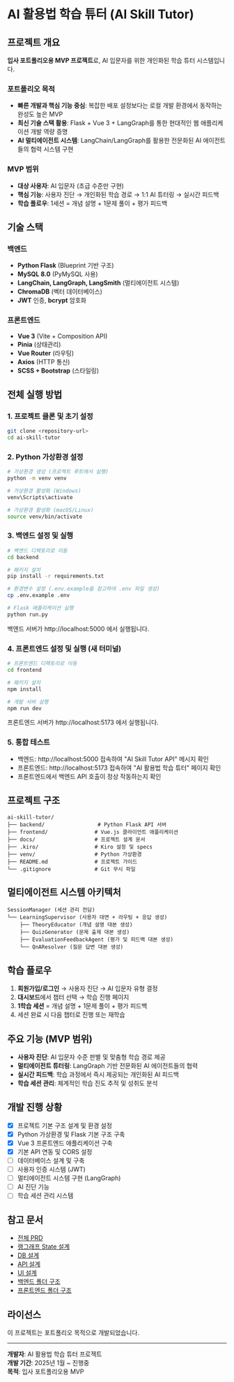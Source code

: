# AI 활용법 학습 튜터 (AI Skill Tutor)

## 프로젝트 개요
**입사 포트폴리오용 MVP 프로젝트**로, AI 입문자를 위한 개인화된 학습 튜터 시스템입니다.

### 포트폴리오 목적
- **빠른 개발과 핵심 기능 중심**: 복잡한 배포 설정보다는 로컬 개발 환경에서 동작하는 완성도 높은 MVP
- **최신 기술 스택 활용**: Flask + Vue 3 + LangGraph를 통한 현대적인 웹 애플리케이션 개발 역량 증명
- **AI 멀티에이전트 시스템**: LangChain/LangGraph를 활용한 전문화된 AI 에이전트들의 협력 시스템 구현

### MVP 범위
- **대상 사용자**: AI 입문자 (초급 수준만 구현)
- **핵심 기능**: 사용자 진단 → 개인화된 학습 경로 → 1:1 AI 튜터링 → 실시간 피드백
- **학습 플로우**: 1세션 = 개념 설명 + 1문제 풀이 + 평가 피드백

## 기술 스택

### 백엔드
- **Python Flask** (Blueprint 기반 구조)
- **MySQL 8.0** (PyMySQL 사용)
- **LangChain, LangGraph, LangSmith** (멀티에이전트 시스템)
- **ChromaDB** (벡터 데이터베이스)
- **JWT** 인증, **bcrypt** 암호화

### 프론트엔드
- **Vue 3** (Vite + Composition API)
- **Pinia** (상태관리)
- **Vue Router** (라우팅)
- **Axios** (HTTP 통신)
- **SCSS + Bootstrap** (스타일링)

## 전체 실행 방법

### 1. 프로젝트 클론 및 초기 설정
```bash
git clone <repository-url>
cd ai-skill-tutor
```

### 2. Python 가상환경 설정
```bash
# 가상환경 생성 (프로젝트 루트에서 실행)
python -m venv venv

# 가상환경 활성화 (Windows)
venv\Scripts\activate

# 가상환경 활성화 (macOS/Linux)
source venv/bin/activate
```

### 3. 백엔드 설정 및 실행
```bash
# 백엔드 디렉토리로 이동
cd backend

# 패키지 설치
pip install -r requirements.txt

# 환경변수 설정 (.env.example을 참고하여 .env 파일 생성)
cp .env.example .env

# Flask 애플리케이션 실행
python run.py
```
백엔드 서버가 http://localhost:5000 에서 실행됩니다.

### 4. 프론트엔드 설정 및 실행 (새 터미널)
```bash
# 프론트엔드 디렉토리로 이동
cd frontend

# 패키지 설치
npm install

# 개발 서버 실행
npm run dev
```
프론트엔드 서버가 http://localhost:5173 에서 실행됩니다.

### 5. 통합 테스트
- 백엔드: http://localhost:5000 접속하여 "AI Skill Tutor API" 메시지 확인
- 프론트엔드: http://localhost:5173 접속하여 "AI 활용법 학습 튜터" 페이지 확인
- 프론트엔드에서 백엔드 API 호출이 정상 작동하는지 확인

## 프로젝트 구조
```
ai-skill-tutor/
├── backend/                 # Python Flask API 서버
├── frontend/               # Vue.js 클라이언트 애플리케이션
├── docs/                   # 프로젝트 설계 문서
├── .kiro/                  # Kiro 설정 및 specs
├── venv/                   # Python 가상환경
├── README.md               # 프로젝트 가이드
└── .gitignore              # Git 무시 파일
```

## 멀티에이전트 시스템 아키텍처
```
SessionManager (세션 관리 전담)
└── LearningSupervisor (사용자 대면 + 라우팅 + 응답 생성)
    ├── TheoryEducator (개념 설명 대본 생성)
    ├── QuizGenerator (문제 출제 대본 생성)
    ├── EvaluationFeedbackAgent (평가 및 피드백 대본 생성)
    └── QnAResolver (질문 답변 대본 생성)
```

## 학습 플로우
1. **회원가입/로그인** → 사용자 진단 → AI 입문자 유형 결정
2. **대시보드**에서 챕터 선택 → 학습 진행 페이지
3. **1학습 세션** = 개념 설명 + 1문제 풀이 + 평가 피드백
4. 세션 완료 시 다음 챕터로 진행 또는 재학습

## 주요 기능 (MVP 범위)
- **사용자 진단**: AI 입문자 수준 판별 및 맞춤형 학습 경로 제공
- **멀티에이전트 튜터링**: LangGraph 기반 전문화된 AI 에이전트들의 협력
- **실시간 피드백**: 학습 과정에서 즉시 제공되는 개인화된 AI 피드백
- **학습 세션 관리**: 체계적인 학습 진도 추적 및 성취도 분석

## 개발 진행 상황
- [x] 프로젝트 기본 구조 설계 및 환경 설정
- [x] Python 가상환경 및 Flask 기본 구조 구축
- [x] Vue 3 프론트엔드 애플리케이션 구축
- [x] 기본 API 연동 및 CORS 설정
- [ ] 데이터베이스 설계 및 구축
- [ ] 사용자 인증 시스템 (JWT)
- [ ] 멀티에이전트 시스템 구현 (LangGraph)
- [ ] AI 진단 기능
- [ ] 학습 세션 관리 시스템

## 참고 문서
- [전체 PRD](docs/my_docs/ai_skill_tutor_prd_v1_3.md)
- [랭그래프 State 설계](docs/my_docs/langgraph_state_design_v1_3.md)
- [DB 설계](docs/my_docs/db_design_v1_3.md)
- [API 설계](docs/my_docs/api_docs_v1_3.md)
- [UI 설계](docs/my_docs/ui_design_v1_3.md)
- [백엔드 폴더 구조](docs/my_docs/backend_folder_structure.txt)
- [프론트엔드 폴더 구조](docs/my_docs/frontend_folder_structure.md)

## 라이선스
이 프로젝트는 포트폴리오 목적으로 개발되었습니다.

---
**개발자**: AI 활용법 학습 튜터 프로젝트  
**개발 기간**: 2025년 1월 ~ 진행중  
**목적**: 입사 포트폴리오용 MVP
